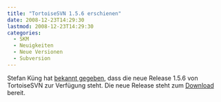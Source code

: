```yaml
---
title: "TortoiseSVN 1.5.6 erschienen"
date: 2008-12-23T14:29:30
lastmod: 2008-12-23T14:29:30
categories:
  - SKM
  - Neuigkeiten
  - Neue Versionen
  - Subversion
---
```

Stefan Küng hat <a href="http://groups.google.com/group/tortoisesvn/browse_thread/thread/1b2a0512d90b6541">bekannt gegeben</a>, dass die neue Release 1.5.6 von TortoiseSVN zur Verfügung steht. Die neue Release steht zum <a href="http://tortoisesvn.net/downloads">Download</a> bereit.
